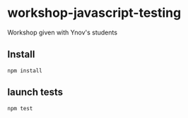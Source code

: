 # workshop-javascript-testing

Workshop given with Ynov's students

## Install

	npm install

## launch tests

	npm test

